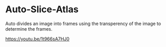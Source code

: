 # Auto-Slice-Atlas
Auto divides an image into frames using the transperency of the image to determine the frames.

https://youtu.be/1t966sA7HJ0
